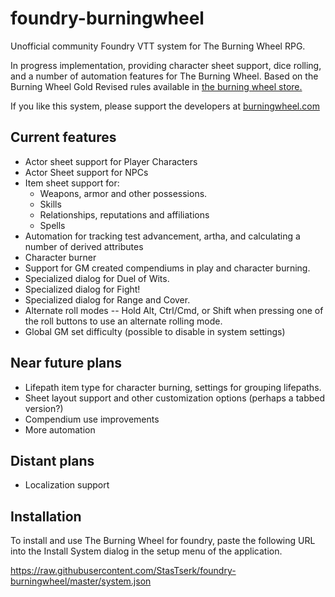 # foundry-burningwheel
Unofficial community Foundry VTT system for The Burning Wheel RPG.

In progress implementation, providing character sheet support, dice rolling, and a number of automation features for The Burning Wheel.
Based on the Burning Wheel Gold Revised rules available in [the burning wheel store.](https://www.burningwheel.com/burning-wheel-gold-revised/)

If you like this system, please support the developers at [burningwheel.com](https://www.burningwheel.com/)

## Current features
- Actor sheet support for Player Characters
- Actor Sheet support for NPCs
- Item sheet support for:
  - Weapons, armor and other possessions.
  - Skills
  - Relationships, reputations and affiliations
  - Spells
- Automation for tracking test advancement, artha, and calculating a number of derived attributes
- Character burner
- Support for GM created compendiums in play and character burning.
- Specialized dialog for Duel of Wits.
- Specialized dialog for Fight!
- Specialized dialog for Range and Cover.
- Alternate roll modes -- Hold Alt, Ctrl/Cmd, or Shift when pressing one of the roll buttons to use an alternate rolling mode.
- Global GM set difficulty (possible to disable in system settings)

## Near future plans
- Lifepath item type for character burning, settings for grouping lifepaths.
- Sheet layout support and other customization options (perhaps a tabbed version?)
- Compendium use improvements
- More automation

## Distant plans
- Localization support

## Installation
To install and use The Burning Wheel for foundry, paste the following URL into the Install System dialog in the setup menu of the application.

https://raw.githubusercontent.com/StasTserk/foundry-burningwheel/master/system.json
